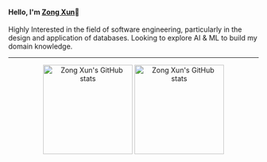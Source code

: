   <h4> Hello, I'm <b><a rel="nofollow noopener noreferrer" target="_blank" href="https://www.linkedin.com/in/zong-xun-lee-709a131bb/">Zong Xun</a></b>👋 </h4>
  Highly Interested in the field of software engineering, particularly in the design and application of databases. Looking to explore AI & ML to build my domain knowledge.
  
  <hr/> 

<div align="center" markdown="1">
<img alt="Zong Xun's GitHub stats" src="https://github-readme-stats.vercel.app/api?username=Zxun2&show_icons=true&theme=transparent&count_private=true" height="180">
<img alt="Zong Xun's GitHub stats" src="https://github-readme-streak-stats.herokuapp.com/?user=Zxun2&theme=default&hide_border=false" height="180">
</div>
